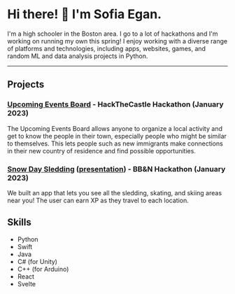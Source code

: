 # Hi there! 👋 I'm Sofia Egan.

I'm a high schooler in the Boston area. I go to a lot of hackathons and I'm working on running my own this spring! I enjoy working with a diverse range of platforms and technologies, including apps, websites, games, and random ML and data analysis projects in Python.

---

## Projects

### [Upcoming Events Board](https://devpost.com/software/upcoming-events-board) - HackTheCastle Hackathon (January 2023)
  The Upcoming Events Board allows anyone to organize a local activity and get to know the people in their town, especially people who might be similar to themselves. This lets people such as new immigrants make connections in their new country of residence and find possible opportunities.

### [Snow Day Sledding](https://github.com/EerierGosling/BBN-Hackathon--Sledding-Skating-and-Skiing) ([presentation](https://docs.google.com/presentation/d/1acBdPOdk9REWFreQ4EXicJParBPiaYJC-Tnyn3GmBP0/edit?usp=sharing)) - BB&N Hackathon (January 2023)
  We built an app that lets you see all the sledding, skating, and skiing areas near you! The user can earn XP as they travel to each location.

## Skills
- Python
- Swift
- Java
- C# (for Unity)
- C++ (for Arduino)
- React
- Svelte
